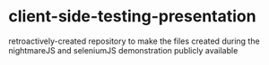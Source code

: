 # client-side-testing-presentation
retroactively-created repository to make the files created during the nightmareJS and seleniumJS demonstration publicly available 

